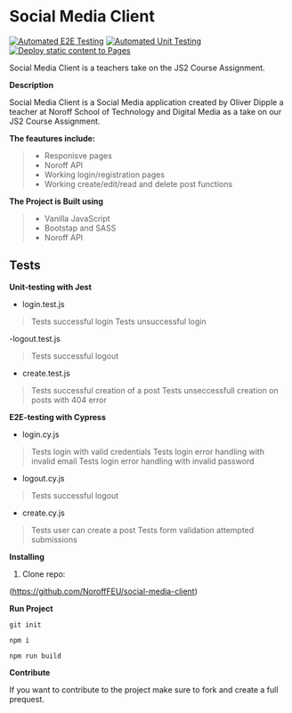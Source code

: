# Social Media Client 

[![Automated E2E Testing](https://github.com/SaraRFerrer/workflow_SaraFerrer_ca/actions/workflows/e2e_testing.yml/badge.svg)](https://github.com/SaraRFerrer/workflow_SaraFerrer_ca/actions/workflows/e2e_testing.yml)
[![Automated Unit Testing](https://github.com/SaraRFerrer/workflow_SaraFerrer_ca/actions/workflows/unit_testing.yml/badge.svg)](https://github.com/SaraRFerrer/workflow_SaraFerrer_ca/actions/workflows/unit_testing.yml)
[![Deploy static content to Pages](https://github.com/SaraRFerrer/workflow_SaraFerrer_ca/actions/workflows/main.yml/badge.svg)](https://github.com/SaraRFerrer/workflow_SaraFerrer_ca/actions/workflows/main.yml)

Social Media Client is a teachers take on the JS2 Course Assignment. 

**Description**

Social Media Client is a Social Media application created by Oliver Dipple a teacher at Noroff School of Technology and Digital Media as a take on our JS2 Course Assignment. 

**The feautures include:** 

> - Responisve pages
> - Noroff API
> - Working login/registration pages
> - Working create/edit/read and delete post functions

**The Project is Built using**

> - Vanilla JavaScript
> - Bootstap and SASS
> - Noroff API

## Tests 

**Unit-testing with Jest**

- login.test.js

> Tests successful login
> Tests unsuccessful login

-logout.test.js
> Tests successful logout 

- create.test.js
> Tests successful creation of a post
> Tests unseccessfull creation on posts with 404 error

**E2E-testing with Cypress**

- login.cy.js
> Tests login with valid credentials
> Tests login error handling with invalid email
> Tests login error handling with invalid password 

- logout.cy.js
> Tests successful logout

- create.cy.js
> Tests user can create a post
> Tests form validation attempted submissions


**Installing**

1. Clone repo:

(https://github.com/NoroffFEU/social-media-client)

**Run Project**

```
git init

npm i 

npm run build
```

**Contribute**

If you want to contribute to the project make sure to fork and create a full prequest. 

